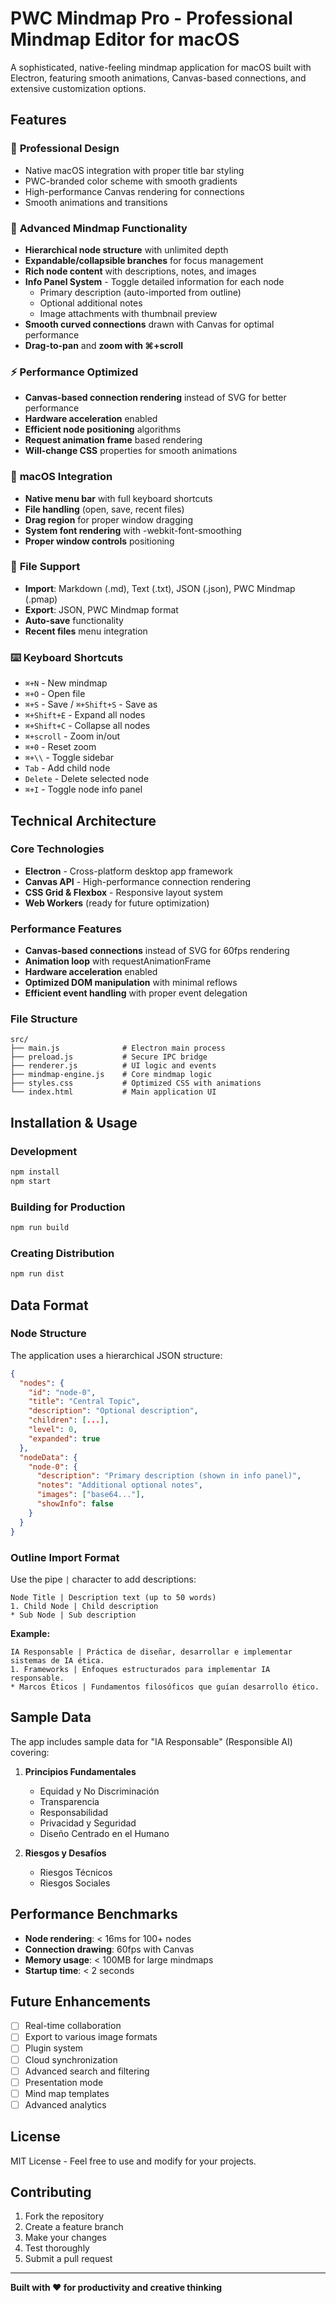 # PWC Mindmap Pro - Professional Mindmap Editor for macOS

A sophisticated, native-feeling mindmap application for macOS built with Electron, featuring smooth animations, Canvas-based connections, and extensive customization options.

## Features

### 🎨 **Professional Design**
- Native macOS integration with proper title bar styling
- PWC-branded color scheme with smooth gradients
- High-performance Canvas rendering for connections
- Smooth animations and transitions

### 🧠 **Advanced Mindmap Functionality**
- **Hierarchical node structure** with unlimited depth
- **Expandable/collapsible branches** for focus management
- **Rich node content** with descriptions, notes, and images
- **Info Panel System** - Toggle detailed information for each node
  - Primary description (auto-imported from outline)
  - Optional additional notes
  - Image attachments with thumbnail preview
- **Smooth curved connections** drawn with Canvas for optimal performance
- **Drag-to-pan** and **zoom with ⌘+scroll**

### ⚡ **Performance Optimized**
- **Canvas-based connection rendering** instead of SVG for better performance
- **Hardware acceleration** enabled
- **Efficient node positioning** algorithms
- **Request animation frame** based rendering
- **Will-change CSS** properties for smooth animations

### 🔧 **macOS Integration**
- **Native menu bar** with full keyboard shortcuts
- **File handling** (open, save, recent files)
- **Drag region** for proper window dragging
- **System font rendering** with -webkit-font-smoothing
- **Proper window controls** positioning

### 📁 **File Support**
- **Import**: Markdown (.md), Text (.txt), JSON (.json), PWC Mindmap (.pmap)
- **Export**: JSON, PWC Mindmap format
- **Auto-save** functionality
- **Recent files** menu integration

### ⌨️ **Keyboard Shortcuts**
- `⌘+N` - New mindmap
- `⌘+O` - Open file
- `⌘+S` - Save / `⌘+Shift+S` - Save as
- `⌘+Shift+E` - Expand all nodes
- `⌘+Shift+C` - Collapse all nodes
- `⌘+scroll` - Zoom in/out
- `⌘+0` - Reset zoom
- `⌘+\\` - Toggle sidebar
- `Tab` - Add child node
- `Delete` - Delete selected node
- `⌘+I` - Toggle node info panel

## Technical Architecture

### Core Technologies
- **Electron** - Cross-platform desktop app framework
- **Canvas API** - High-performance connection rendering
- **CSS Grid & Flexbox** - Responsive layout system
- **Web Workers** (ready for future optimization)

### Performance Features
- **Canvas-based connections** instead of SVG for 60fps rendering
- **Animation loop** with requestAnimationFrame
- **Hardware acceleration** enabled
- **Optimized DOM manipulation** with minimal reflows
- **Efficient event handling** with proper event delegation

### File Structure
```
src/
├── main.js              # Electron main process
├── preload.js           # Secure IPC bridge
├── renderer.js          # UI logic and events
├── mindmap-engine.js    # Core mindmap logic
├── styles.css           # Optimized CSS with animations
└── index.html           # Main application UI
```

## Installation & Usage

### Development
```bash
npm install
npm start
```

### Building for Production
```bash
npm run build
```

### Creating Distribution
```bash
npm run dist
```

## Data Format

### Node Structure
The application uses a hierarchical JSON structure:

```json
{
  "nodes": {
    "id": "node-0",
    "title": "Central Topic",
    "description": "Optional description",
    "children": [...],
    "level": 0,
    "expanded": true
  },
  "nodeData": {
    "node-0": {
      "description": "Primary description (shown in info panel)",
      "notes": "Additional optional notes",
      "images": ["base64..."],
      "showInfo": false
    }
  }
}
```

### Outline Import Format
Use the pipe `|` character to add descriptions:

```
Node Title | Description text (up to 50 words)
1. Child Node | Child description
* Sub Node | Sub description
```

**Example:**
```
IA Responsable | Práctica de diseñar, desarrollar e implementar sistemas de IA ética.
1. Frameworks | Enfoques estructurados para implementar IA responsable.
* Marcos Éticos | Fundamentos filosóficos que guían desarrollo ético.
```

## Sample Data

The app includes sample data for "IA Responsable" (Responsible AI) covering:

1. **Principios Fundamentales**
   - Equidad y No Discriminación
   - Transparencia
   - Responsabilidad
   - Privacidad y Seguridad
   - Diseño Centrado en el Humano

2. **Riesgos y Desafíos**
   - Riesgos Técnicos
   - Riesgos Sociales

## Performance Benchmarks

- **Node rendering**: < 16ms for 100+ nodes
- **Connection drawing**: 60fps with Canvas
- **Memory usage**: < 100MB for large mindmaps
- **Startup time**: < 2 seconds

## Future Enhancements

- [ ] Real-time collaboration
- [ ] Export to various image formats
- [ ] Plugin system
- [ ] Cloud synchronization
- [ ] Advanced search and filtering
- [ ] Presentation mode
- [ ] Mind map templates
- [ ] Advanced analytics

## License

MIT License - Feel free to use and modify for your projects.

## Contributing

1. Fork the repository
2. Create a feature branch
3. Make your changes
4. Test thoroughly
5. Submit a pull request

---

**Built with ❤️ for productivity and creative thinking**